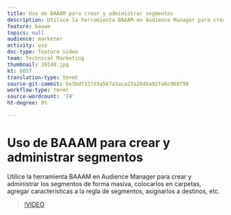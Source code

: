 ```yaml
---
title: Uso de BAAAM para crear y administrar segmentos
description: Utilice la herramienta BAAAM en Audience Manager para crear y administrar los segmentos de forma masiva, colocarlos en carpetas, agregar características a la regla de segmentos, asignarlos a destinos, etc.
feature: baaam
topics: null
audience: marketer
activity: use
doc-type: feature video
team: Technical Marketing
thumbnail: 39148.jpg
kt: 6057
translation-type: tm+mt
source-git-commit: be3bdf337d3a567a3aca23a284ba92fa8c968f98
workflow-type: tm+mt
source-wordcount: '74'
ht-degree: 0%

---
```



# Uso de BAAAM para crear y administrar segmentos

Utilice la herramienta BAAAM en Audience Manager para crear y administrar los segmentos de forma masiva, colocarlos en carpetas, agregar características a la regla de segmentos, asignarlos a destinos, etc.

>[!VIDEO](https://video.tv.adobe.com/v/39148/?quality=12&learn=on)
